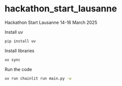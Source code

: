 # hackathon_start_lausanne
Hackathon Start Lausanne 14-16 March 2025

Install uv

```bash
pip install uv
```

Install libraries

```bash
uv sync
```

Run the code

```bash
uv run chainlit run main.py -w
```